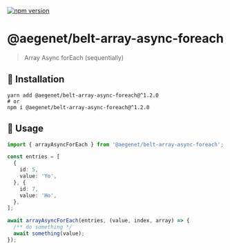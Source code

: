 [![npm version](https://img.shields.io/npm/v/@aegenet/belt-array-async-foreach.svg)](https://www.npmjs.com/package/@aegenet/belt-array-async-foreach)
<br>

# @aegenet/belt-array-async-foreach

> Array Async forEach (sequentially)

## 💾 Installation

```shell
yarn add @aegenet/belt-array-async-foreach@^1.2.0
# or
npm i @aegenet/belt-array-async-foreach@^1.2.0
```

## 📝 Usage

```typescript
import { arrayAsyncForEach } from '@aegenet/belt-array-async-foreach';

const entries = [
  {
    id: 5,
    value: 'Yo',
  }, {
    id: 7,
    value: 'Ho',
  },
];

await arrayAsyncForEach(entries, (value, index, array) => {
  /** do something */
  await something(value);
});

```

